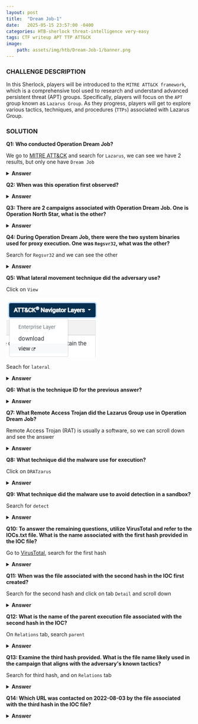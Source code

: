 ```yaml
---
layout: post
title:  "Dream Job-1"
date:   2025-05-15 23:57:00 -0400
categories: HTB-sherlock threat-intelligence very-easy
tags: CTF writeup APT TTP ATT&CK 
image:
    path: assets/img/htb/Dream-Job-1/banner.png
---
```


### CHALLENGE DESCRIPTION
In this Sherlock, players will be introduced to the `MITRE ATT&CK framework`, which is a comprehensive tool used to research and understand advanced persistent threat (APT) groups. Specifically, players will focus on the `APT` group known as `Lazarus Group`. As they progress, players will get to explore various tactics, techniques, and procedures (`TTPs`) associated with Lazarus Group. 

### SOLUTION 
**Q1: Who conducted Operation Dream Job?**

We go to [MITRE ATT&CK](https://attack.mitre.org/campaigns/) and search for `Lazarus`, we can see we have 2 results, but only one have `Dream Job`
 
<details>
<summary><b>Answer</b></summary>
Lazarus Group
</details>

**Q2: When was this operation first observed?**

<details>
<summary><b>Answer</b></summary>
September 2019
</details>

**Q3: There are 2 campaigns associated with Operation Dream Job. One is Operation North Star, what is the other?**

<details>
<summary><b>Answer</b></summary>
Operation Interception
</details>

**Q4: During Operation Dream Job, there were the two system binaries used for proxy execution. One was `Regsvr32`, what was the other?**

Search for `Regsvr32` and we can see the other

<details>
<summary><b>Answer</b></summary>
Rundll32
</details>

**Q5: What lateral movement technique did the adversary use?**

Click on `View`

![](assets/img/htb/Dream-Job-1/1.jpg)

Seach for `lateral`

<details>
<summary><b>Answer</b></summary>
Internal Spearphishing
</details>

**Q6: What is the technique ID for the previous answer?**

<details>
<summary><b>Answer</b></summary>
T1534
</details>

**Q7: What Remote Access Trojan did the Lazarus Group use in Operation Dream Job?**

Remote Access Trojan (RAT) is usually a software, so we can scroll down and see the answer

<details>
<summary><b>Answer</b></summary>
DRATzarus
</details>

**Q8: What technique did the malware use for execution?**

Click on `DRATzarus`

<details>
<summary><b>Answer</b></summary>
Native API
</details>

**Q9: What technique did the malware use to avoid detection in a sandbox?**

Search for `detect`

<details>
<summary><b>Answer</b></summary>
Time Based Evasion
</details>

**Q10: To answer the remaining questions, utilize VirusTotal and refer to the IOCs.txt file. What is the name associated with the first hash provided in the IOC file?**

Go to [VirusTotal](https://www.virustotal.com/), search for the first hash

<details>
<summary><b>Answer</b></summary>
IEXPLORE.exe
</details>

**Q11: When was the file associated with the second hash in the IOC first created?**

Search for the second hash and click on tab `Detail` and scroll down

<details>
<summary><b>Answer</b></summary>
2020-05-12 19:26:17
</details>

**Q12: What is the name of the parent execution file associated with the second hash in the IOC?**

On `Relations` tab, search `parent`

<details>
<summary><b>Answer</b></summary>
BAE_HPC_SE.iso
</details>

**Q13: Examine the third hash provided. What is the file name likely used in the campaign that aligns with the adversary's known tactics?**

Search for third hash, and on `Relations` tab

<details>
<summary><b>Answer</b></summary>
Salary_Lockheed_Martin_job_opportunities_confidential.doc
</details>

**Q14: Which URL was contacted on 2022-08-03 by the file associated with the third hash in the IOC file?**

<details>
<summary><b>Answer</b></summary>
https://markettrendingcenter.com/lk_job_oppor.docx
</details>
